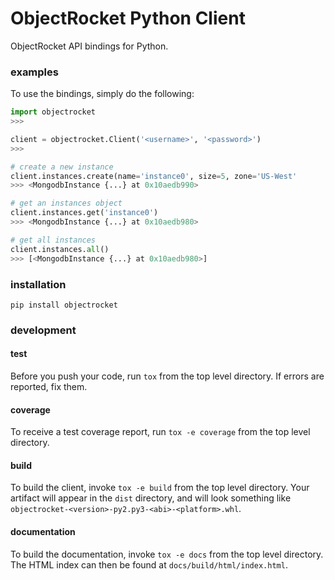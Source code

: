 ObjectRocket Python Client
==========================
ObjectRocket API bindings for Python.


### examples
To use the bindings, simply do the following:


```python
import objectrocket
>>>

client = objectrocket.Client('<username>', '<password>')
>>>

# create a new instance
client.instances.create(name='instance0', size=5, zone='US-West'
>>> <MongodbInstance {...} at 0x10aedb990>

# get an instances object
client.instances.get('instance0')
>>> <MongodbInstance {...} at 0x10aedb980>

# get all instances
client.instances.all()
>>> [<MongodbInstance {...} at 0x10aedb980>]
```


### installation

    pip install objectrocket


### development
#### test
Before you push your code, run `tox` from the top level directory. If errors
are reported, fix them.

#### coverage
To receive a test coverage report, run `tox -e coverage` from the top level directory.

#### build
To build the client, invoke `tox -e build` from the top level directory.
Your artifact will appear in the `dist` directory, and will look
something like `objectrocket-<version>-py2.py3-<abi>-<platform>.whl`.

#### documentation
To build the documentation, invoke `tox -e docs` from the top level directory.
The HTML index can then be found at `docs/build/html/index.html`.
